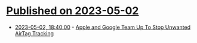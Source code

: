# [Published on 2023-05-02](index.md)

* [2023-05-02, 18:40:00](https://apple.slashdot.org/story/23/05/02/1349233/apple-and-google-team-up-to-stop-unwanted-airtag-tracking?utm_source=rss1.0mainlinkanon&utm_medium=feed) - [Apple and Google Team Up To Stop Unwanted AirTag Tracking](https://apple.slashdot.org/story/23/05/02/1349233/apple-and-google-team-up-to-stop-unwanted-airtag-tracking?utm_source=rss1.0mainlinkanon&utm_medium=feed)
